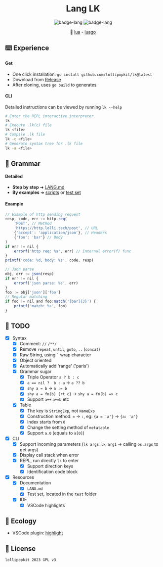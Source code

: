 <h1 align="center">Lang LK</h1>

<p align="center">
    <img alt="badge-lang" src="https://badgen.net/badge/LK/0.3.0/cyan">
    <img alt="badge-lang" src="https://badgen.net/badge/Go/1.19/purple">
</p>

<div align="center">
💌  <a href="https://www.lua.org">lua</a> - <a href="https://github.com/zxh0/luago-book">luago</a>
</div>

## ⌨️ Experience
#### Get
- One click installation: `go install github.com/lollipopkit/lk@latest`
- Download from [Release](https://github.com/LollipopKit/lang-lk/releases)
- After cloning, uses `go build` to generates

#### CLI
Detailed instructions can be viewed by running `lk --help`
```bash
# Enter the REPL interactive interpreter
lk
# Execute .lk(c) file
lk <file>
# Compile .lk file
lk -c <file>
# Generate syntax tree for .lk file
lk -a <file>
```


## 📄 Grammar
#### Detailed
- **Step by step** ➜ [LANG.md](LANG.md)
- **By examples** ➜ [scripts](scripts) or [test set](test)
#### Example
```js
// Example of http sending request
resp, code, err := http.req(
    'POST', // Method
    'https://http.lolli.tech/post', // URL
    {'accept': 'application/json'}, // Headers
    {'foo': 'bar'} // Body
)
if err != nil {
    errorf('http req: %s', err) // Internal error(f) func
}
printf('code: %d, body: %s', code, resp)

// Json parse
obj, err := json(resp)
if err != nil {
    errorf('json parse: %s', err)
}
foo := obj['json']['foo']
// Regular matching
if foo != nil and foo:match('[bar]{3}') {
    printf('match: %s', foo)
}
```
##  🔖  TODO
- [x] Syntax
    - [x] Comment: `//` `/**/`
    - [x] Remove `repeat`, `until`, `goto`, `..` (`concat`)
    - [x] Raw String, using ``` ` ``` wrap character
    - [x] Object oriented
    - [x] Automatically add 'range' ('paris')
    - [x] Grammar sugar
        - [x] Triple Operator `a ? b : c`
        - [x] `a == nil ?  b : a` -> `a ?? b`
        - [x] `shy a = b` -> `a := b`
        - [x] `shy a = fn(b) {rt c}` -> `shy a = fn(b) => c`
        - [x] Support `a++` `a+=b` etc
    - [x] Table
        - [x] The key is `StringExp`, not `NameExp`
        - [x] Construction method: `=` -> `:`, eg: `{a = 'a'}` -> `{a: 'a'}`
        - [x] Index starts from `0`
        - [x] Change the setting method of `metatable`
        - [x] Support `a.0` (equals to `a[0]`) 
- [x] CLI
    - [x] Support incoming parameters (`lk args.lk arg1` -> calling `os.args` to get args)
    - [x] Display call stack when error
    - [x] REPL, run directly `lk` to enter
        - [x] Support direction keys
        - [x] Identification code block
- [x] Resources
    - [x] Documentation
        - [x] `LANG.md` 
        - [x] Test set, located in the `test` folder
    - [x] IDE
        - [x] VSCode highlights

## 🌳 Ecology
- VSCode plugin: [highlight](https://github.com,/lollipopkit/vscode-lk-highlight)

## 📝 License
```
lollipopkit 2023 GPL v3
```